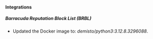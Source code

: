
#### Integrations

##### Barracuda Reputation Block List (BRBL)

- Updated the Docker image to: *demisto/python3:3.12.8.3296088*.

